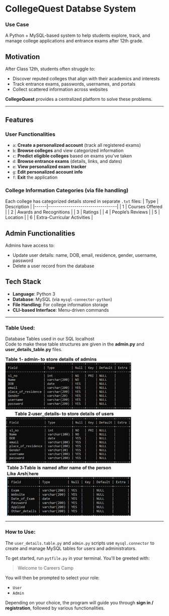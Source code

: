 # CollegeQuest Databse System
### Use Case
A Python + MySQL-based system to help students explore, track, and manage college applications and entrance exams after 12th grade. <br>

## Motivation

After Class 12th, students often struggle to:
- Discover reputed colleges that align with their academics and interests
- Track entrance exams, passwords, usernames, and portals
- Collect scattered information across websites

**CollegeQuest** provides a centralized platform to solve these problems.

---

## Features

### User Functionalities

- `a`: **Create a personalized account** (track all registered exams)
- `b`: **Browse colleges** and view categorized information
- `c`: **Predict eligible colleges** based on exams you've taken
- `d`: **Browse entrance exams** (details, links, and dates)
- `e`: **View personalized exam tracker**
- `g`: **Edit personalized account info**
- `f`: **Exit** the application

### College Information Categories (via file handling)
Each college has categorized details stored in separate `.txt` files:
| Type | Description                      |
|------|----------------------------------|
| 1    | Courses Offered                  |
| 2    | Awards and Recognitions          |
| 3    | Ratings                          |
| 4    | People’s Reviews                 |
| 5    | Location                         |
| 6    | Extra-Curricular Activities      |


## Admin Functionalities

Admins have access to:
- Update user details: name, DOB, email, residence, gender, username, password
- Delete a user record from the database


## Tech Stack

- **Language**: Python 3
- **Database**: MySQL (via `mysql-connector-python`)
- **File Handling**: For college information storage
- **CLI-based Interface**: Menu-driven commands

---

### Table Used:

Database Tables used in our SQL localhost <br>
Code to make these table structures are given in the **admin.py** and **user_details_table.py** files.

<img src="Images/admin.jpeg" width="400"/>
<img src="Images/user.jpeg" width="400"/>
<img src="Images/name.jpeg" width="400"/>

---

### How to Use:
The `user_details.table.py` and `admin.py` scripts use `mysql.connector` to create and manage MySQL tables for users and administrators.

To get started, run `pytfile.py` in your terminal. You'll be greeted with:

> Welcome to Careers Camp

You will then be prompted to select your role:

- `User`
- `Admin`

Depending on your choice, the program will guide you through **sign in / registration**, followed by various functionalities.


